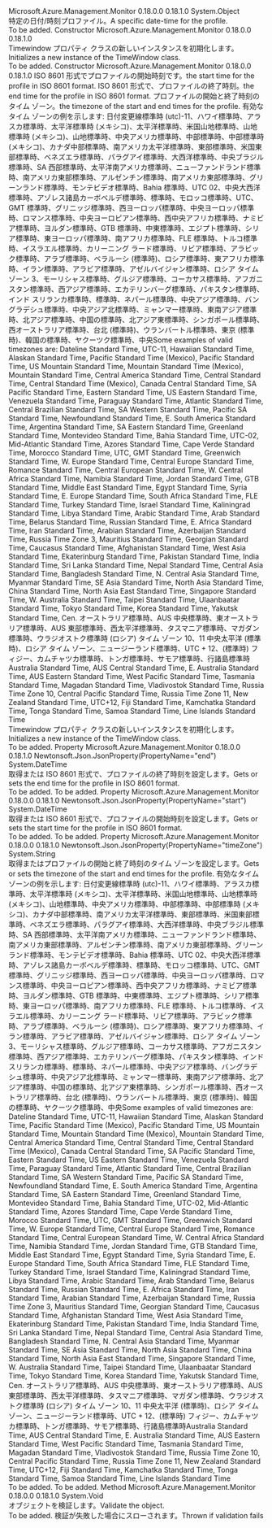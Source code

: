 <Type Name="TimeWindow" FullName="Microsoft.Azure.Management.Monitor.Management.Models.TimeWindow">
  <TypeSignature Language="C#" Value="public class TimeWindow" />
  <TypeSignature Language="ILAsm" Value=".class public auto ansi beforefieldinit TimeWindow extends System.Object" />
  <TypeSignature Language="DocId" Value="T:Microsoft.Azure.Management.Monitor.Management.Models.TimeWindow" />
  <TypeSignature Language="VB.NET" Value="Public Class TimeWindow" />
  <TypeSignature Language="F#" Value="type TimeWindow = class" />
  <AssemblyInfo>
    <AssemblyName>Microsoft.Azure.Management.Monitor</AssemblyName>
    <AssemblyVersion>0.18.0.0</AssemblyVersion>
    <AssemblyVersion>0.18.1.0</AssemblyVersion>
  </AssemblyInfo>
  <Base>
    <BaseTypeName>System.Object</BaseTypeName>
  </Base>
  <Interfaces />
  <Docs>
    <summary>
            <span data-ttu-id="50f94-101">特定の日付/時刻プロファイル。</span><span class="sxs-lookup"><span data-stu-id="50f94-101">A specific date-time for the profile.</span></span>
            </summary>
    <remarks>To be added.</remarks>
  </Docs>
  <Members>
    <Member MemberName=".ctor">
      <MemberSignature Language="C#" Value="public TimeWindow ();" />
      <MemberSignature Language="ILAsm" Value=".method public hidebysig specialname rtspecialname instance void .ctor() cil managed" />
      <MemberSignature Language="DocId" Value="M:Microsoft.Azure.Management.Monitor.Management.Models.TimeWindow.#ctor" />
      <MemberSignature Language="VB.NET" Value="Public Sub New ()" />
      <MemberType>Constructor</MemberType>
      <AssemblyInfo>
        <AssemblyName>Microsoft.Azure.Management.Monitor</AssemblyName>
        <AssemblyVersion>0.18.0.0</AssemblyVersion>
        <AssemblyVersion>0.18.1.0</AssemblyVersion>
      </AssemblyInfo>
      <Parameters />
      <Docs>
        <summary>
            <span data-ttu-id="50f94-102">Timewindow プロパティ クラスの新しいインスタンスを初期化します。</span><span class="sxs-lookup"><span data-stu-id="50f94-102">Initializes a new instance of the TimeWindow class.</span></span>
            </summary>
        <remarks>To be added.</remarks>
      </Docs>
    </Member>
    <Member MemberName=".ctor">
      <MemberSignature Language="C#" Value="public TimeWindow (DateTime start, DateTime end, string timeZone = null);" />
      <MemberSignature Language="ILAsm" Value=".method public hidebysig specialname rtspecialname instance void .ctor(valuetype System.DateTime start, valuetype System.DateTime end, string timeZone) cil managed" />
      <MemberSignature Language="DocId" Value="M:Microsoft.Azure.Management.Monitor.Management.Models.TimeWindow.#ctor(System.DateTime,System.DateTime,System.String)" />
      <MemberSignature Language="VB.NET" Value="Public Sub New (start As DateTime, end As DateTime, Optional timeZone As String = null)" />
      <MemberSignature Language="F#" Value="new Microsoft.Azure.Management.Monitor.Management.Models.TimeWindow : DateTime * DateTime * string -&gt; Microsoft.Azure.Management.Monitor.Management.Models.TimeWindow" Usage="new Microsoft.Azure.Management.Monitor.Management.Models.TimeWindow (start, end, timeZone)" />
      <MemberType>Constructor</MemberType>
      <AssemblyInfo>
        <AssemblyName>Microsoft.Azure.Management.Monitor</AssemblyName>
        <AssemblyVersion>0.18.0.0</AssemblyVersion>
        <AssemblyVersion>0.18.1.0</AssemblyVersion>
      </AssemblyInfo>
      <Parameters>
        <Parameter Name="start" Type="System.DateTime" />
        <Parameter Name="end" Type="System.DateTime" />
        <Parameter Name="timeZone" Type="System.String" />
      </Parameters>
      <Docs>
        <param name="start"><span data-ttu-id="50f94-103">ISO 8601 形式でプロファイルの開始時刻です。</span><span class="sxs-lookup"><span data-stu-id="50f94-103">the start time for the profile in ISO 8601 format.</span></span></param>
        <param name="end"><span data-ttu-id="50f94-104">ISO 8601 形式で、プロファイルの終了時刻。</span><span class="sxs-lookup"><span data-stu-id="50f94-104">the end time for the profile in ISO 8601 format.</span></span></param>
        <param name="timeZone"><span data-ttu-id="50f94-105">プロファイルの開始と終了時刻のタイム ゾーン。</span><span class="sxs-lookup"><span data-stu-id="50f94-105">the timezone of the start and end times for the profile.</span></span> <span data-ttu-id="50f94-106">有効なタイム ゾーンの例を示します: 日付変更線標準時 (utc)-11、ハワイ標準時、アラスカ標準時、太平洋標準時 (メキシコ)、太平洋標準時、米国山地標準時、山地標準時 (メキシコ)、山地標準時、中央アメリカ標準時、中部標準時、中部標準時 (メキシコ)、カナダ中部標準時、南アメリカ太平洋標準時、東部標準時、米国東部標準時、ベネズエラ標準時、パラグアイ標準時、大西洋標準時、中央ブラジル標準時、SA 西部標準時、太平洋南アメリカ標準時、ニューファンドランド標準時、南アメリカ東部標準時、アルゼンチン標準時、南アメリカ東部標準時、グリーンランド標準時、モンテビデオ標準時、Bahia 標準時、UTC 02、中央大西洋標準時、アゾレス諸島カーボベルデ標準時、標準時、モロッコ標準時、UTC、GMT 標準時、グリニッジ標準時、西ヨーロッパ標準時、中央ヨーロッパ標準時、ロマンス標準時、中央ヨーロピアン標準時、西中央アフリカ標準時、ナミビア標準時、ヨルダン標準時、GTB 標準時、中東標準時、エジプト標準時、シリア標準時、東ヨーロッパ標準時、南アフリカ標準時、FLE 標準時、トルコ標準時、イスラエル標準時、カリーニング ラード標準時、リビア標準時、アラビック標準時、アラブ標準時、ベラルーシ (標準時)、ロシア標準時、東アフリカ標準時、イラン標準時、アラビア標準時、アゼルバイジャン標準時、ロシア タイム ゾーン 3、モーリシャス標準時、グルジア標準時、コーカサス標準時、アフガニスタン標準時、西アジア標準時、エカテリンバーグ標準時、パキスタン標準時、インド スリランカ標準時、標準時、ネパール標準時、中央アジア標準時、バングラデシュ標準時、中央アジア北標準時、ミャンマー標準時、東南アジア標準時、北アジア標準時、中国の標準時、北アジア東標準時、シンガポール標準時、西オーストラリア標準時、台北 (標準時)、ウランバートル標準時、東京 (標準時)、韓国の標準時、ヤクーツク標準時、中央</span><span class="sxs-lookup"><span data-stu-id="50f94-106">Some examples of valid timezones are: Dateline Standard Time, UTC-11, Hawaiian Standard Time, Alaskan Standard Time, Pacific Standard Time (Mexico), Pacific Standard Time, US Mountain Standard Time, Mountain Standard Time (Mexico), Mountain Standard Time, Central America Standard Time, Central Standard Time, Central Standard Time (Mexico), Canada Central Standard Time, SA Pacific Standard Time, Eastern Standard Time, US Eastern Standard Time, Venezuela Standard Time, Paraguay Standard Time, Atlantic Standard Time, Central Brazilian Standard Time, SA Western Standard Time, Pacific SA Standard Time, Newfoundland Standard Time, E. South America Standard Time, Argentina Standard Time, SA Eastern Standard Time, Greenland Standard Time, Montevideo Standard Time, Bahia Standard Time, UTC-02, Mid-Atlantic Standard Time, Azores Standard Time, Cape Verde Standard Time, Morocco Standard Time, UTC, GMT Standard Time, Greenwich Standard Time, W. Europe Standard Time, Central Europe Standard Time, Romance Standard Time, Central European Standard Time, W. Central Africa Standard Time, Namibia Standard Time, Jordan Standard Time, GTB Standard Time, Middle East Standard Time, Egypt Standard Time, Syria Standard Time, E. Europe Standard Time, South Africa Standard Time, FLE Standard Time, Turkey Standard Time, Israel Standard Time, Kaliningrad Standard Time, Libya Standard Time, Arabic Standard Time, Arab Standard Time, Belarus Standard Time, Russian Standard Time, E. Africa Standard Time, Iran Standard Time, Arabian Standard Time, Azerbaijan Standard Time, Russia Time Zone 3, Mauritius Standard Time, Georgian Standard Time, Caucasus Standard Time, Afghanistan Standard Time, West Asia Standard Time, Ekaterinburg Standard Time, Pakistan Standard Time, India Standard Time, Sri Lanka Standard Time, Nepal Standard Time, Central Asia Standard Time, Bangladesh Standard Time, N. Central Asia Standard Time, Myanmar Standard Time, SE Asia Standard Time, North Asia Standard Time, China Standard Time, North Asia East Standard Time, Singapore Standard Time, W. Australia Standard Time, Taipei Standard Time, Ulaanbaatar Standard Time, Tokyo Standard Time, Korea Standard Time, Yakutsk Standard Time, Cen.</span></span> <span data-ttu-id="50f94-107">オーストラリア標準時、AUS 中央標準時、東オーストラリア標準時、AUS 東部標準時、西太平洋標準時、タスマニア標準時、マガダン標準時、ウラジオストク標準時 (ロシア) タイム ゾーン 10、11 中央太平洋 (標準時)、ロシア タイム ゾーン、ニュージーランド標準時、UTC + 12、(標準時) フィジー、カムチャツカ標準時、トンガ標準時、サモア標準時、行諸島標準時</span><span class="sxs-lookup"><span data-stu-id="50f94-107">Australia Standard Time, AUS Central Standard Time, E. Australia Standard Time, AUS Eastern Standard Time, West Pacific Standard Time, Tasmania Standard Time, Magadan Standard Time, Vladivostok Standard Time, Russia Time Zone 10, Central Pacific Standard Time, Russia Time Zone 11, New Zealand Standard Time, UTC+12, Fiji Standard Time, Kamchatka Standard Time, Tonga Standard Time, Samoa Standard Time, Line Islands Standard Time</span></span></param>
        <summary>
            <span data-ttu-id="50f94-108">Timewindow プロパティ クラスの新しいインスタンスを初期化します。</span><span class="sxs-lookup"><span data-stu-id="50f94-108">Initializes a new instance of the TimeWindow class.</span></span>
            </summary>
        <remarks>To be added.</remarks>
      </Docs>
    </Member>
    <Member MemberName="End">
      <MemberSignature Language="C#" Value="public DateTime End { get; set; }" />
      <MemberSignature Language="ILAsm" Value=".property instance valuetype System.DateTime End" />
      <MemberSignature Language="DocId" Value="P:Microsoft.Azure.Management.Monitor.Management.Models.TimeWindow.End" />
      <MemberSignature Language="VB.NET" Value="Public Property End As DateTime" />
      <MemberSignature Language="F#" Value="member this.End : DateTime with get, set" Usage="Microsoft.Azure.Management.Monitor.Management.Models.TimeWindow.End" />
      <MemberType>Property</MemberType>
      <AssemblyInfo>
        <AssemblyName>Microsoft.Azure.Management.Monitor</AssemblyName>
        <AssemblyVersion>0.18.0.0</AssemblyVersion>
        <AssemblyVersion>0.18.1.0</AssemblyVersion>
      </AssemblyInfo>
      <Attributes>
        <Attribute>
          <AttributeName>Newtonsoft.Json.JsonProperty(PropertyName="end")</AttributeName>
        </Attribute>
      </Attributes>
      <ReturnValue>
        <ReturnType>System.DateTime</ReturnType>
      </ReturnValue>
      <Docs>
        <summary>
            <span data-ttu-id="50f94-109">取得または ISO 8601 形式で、プロファイルの終了時刻を設定します。</span><span class="sxs-lookup"><span data-stu-id="50f94-109">Gets or sets the end time for the profile in ISO 8601 format.</span></span>
            </summary>
        <value>To be added.</value>
        <remarks>To be added.</remarks>
      </Docs>
    </Member>
    <Member MemberName="Start">
      <MemberSignature Language="C#" Value="public DateTime Start { get; set; }" />
      <MemberSignature Language="ILAsm" Value=".property instance valuetype System.DateTime Start" />
      <MemberSignature Language="DocId" Value="P:Microsoft.Azure.Management.Monitor.Management.Models.TimeWindow.Start" />
      <MemberSignature Language="VB.NET" Value="Public Property Start As DateTime" />
      <MemberSignature Language="F#" Value="member this.Start : DateTime with get, set" Usage="Microsoft.Azure.Management.Monitor.Management.Models.TimeWindow.Start" />
      <MemberType>Property</MemberType>
      <AssemblyInfo>
        <AssemblyName>Microsoft.Azure.Management.Monitor</AssemblyName>
        <AssemblyVersion>0.18.0.0</AssemblyVersion>
        <AssemblyVersion>0.18.1.0</AssemblyVersion>
      </AssemblyInfo>
      <Attributes>
        <Attribute>
          <AttributeName>Newtonsoft.Json.JsonProperty(PropertyName="start")</AttributeName>
        </Attribute>
      </Attributes>
      <ReturnValue>
        <ReturnType>System.DateTime</ReturnType>
      </ReturnValue>
      <Docs>
        <summary>
            <span data-ttu-id="50f94-110">取得または ISO 8601 形式で、プロファイルの開始時刻を設定します。</span><span class="sxs-lookup"><span data-stu-id="50f94-110">Gets or sets the start time for the profile in ISO 8601 format.</span></span>
            </summary>
        <value>To be added.</value>
        <remarks>To be added.</remarks>
      </Docs>
    </Member>
    <Member MemberName="TimeZone">
      <MemberSignature Language="C#" Value="public string TimeZone { get; set; }" />
      <MemberSignature Language="ILAsm" Value=".property instance string TimeZone" />
      <MemberSignature Language="DocId" Value="P:Microsoft.Azure.Management.Monitor.Management.Models.TimeWindow.TimeZone" />
      <MemberSignature Language="VB.NET" Value="Public Property TimeZone As String" />
      <MemberSignature Language="F#" Value="member this.TimeZone : string with get, set" Usage="Microsoft.Azure.Management.Monitor.Management.Models.TimeWindow.TimeZone" />
      <MemberType>Property</MemberType>
      <AssemblyInfo>
        <AssemblyName>Microsoft.Azure.Management.Monitor</AssemblyName>
        <AssemblyVersion>0.18.0.0</AssemblyVersion>
        <AssemblyVersion>0.18.1.0</AssemblyVersion>
      </AssemblyInfo>
      <Attributes>
        <Attribute>
          <AttributeName>Newtonsoft.Json.JsonProperty(PropertyName="timeZone")</AttributeName>
        </Attribute>
      </Attributes>
      <ReturnValue>
        <ReturnType>System.String</ReturnType>
      </ReturnValue>
      <Docs>
        <summary>
            <span data-ttu-id="50f94-111">取得またはプロファイルの開始と終了時刻のタイム ゾーンを設定します。</span><span class="sxs-lookup"><span data-stu-id="50f94-111">Gets or sets the timezone of the start and end times for the profile.</span></span> <span data-ttu-id="50f94-112">有効なタイム ゾーンの例を示します: 日付変更線標準時 (utc)-11、ハワイ標準時、アラスカ標準時、太平洋標準時 (メキシコ)、太平洋標準時、米国山地標準時、山地標準時 (メキシコ)、山地標準時、中央アメリカ標準時、中部標準時、中部標準時 (メキシコ)、カナダ中部標準時、南アメリカ太平洋標準時、東部標準時、米国東部標準時、ベネズエラ標準時、パラグアイ標準時、大西洋標準時、中央ブラジル標準時、SA 西部標準時、太平洋南アメリカ標準時、ニューファンドランド標準時、南アメリカ東部標準時、アルゼンチン標準時、南アメリカ東部標準時、グリーンランド標準時、モンテビデオ標準時、Bahia 標準時、UTC 02、中央大西洋標準時、アゾレス諸島カーボベルデ標準時、標準時、モロッコ標準時、UTC、GMT 標準時、グリニッジ標準時、西ヨーロッパ標準時、中央ヨーロッパ標準時、ロマンス標準時、中央ヨーロピアン標準時、西中央アフリカ標準時、ナミビア標準時、ヨルダン標準時、GTB 標準時、中東標準時、エジプト標準時、シリア標準時、東ヨーロッパ標準時、南アフリカ標準時、FLE 標準時、トルコ標準時、イスラエル標準時、カリーニング ラード標準時、リビア標準時、アラビック標準時、アラブ標準時、ベラルーシ (標準時)、ロシア標準時、東アフリカ標準時、イラン標準時、アラビア標準時、アゼルバイジャン標準時、ロシア タイム ゾーン 3、モーリシャス標準時、グルジア標準時、コーカサス標準時、アフガニスタン標準時、西アジア標準時、エカテリンバーグ標準時、パキスタン標準時、インド スリランカ標準時、標準時、ネパール標準時、中央アジア標準時、バングラデシュ標準時、中央アジア北標準時、ミャンマー標準時、東南アジア標準時、北アジア標準時、中国の標準時、北アジア東標準時、シンガポール標準時、西オーストラリア標準時、台北 (標準時)、ウランバートル標準時、東京 (標準時)、韓国の標準時、ヤクーツク標準時、中央</span><span class="sxs-lookup"><span data-stu-id="50f94-112">Some examples of valid timezones are: Dateline Standard Time, UTC-11, Hawaiian Standard Time, Alaskan Standard Time, Pacific Standard Time (Mexico), Pacific Standard Time, US Mountain Standard Time, Mountain Standard Time (Mexico), Mountain Standard Time, Central America Standard Time, Central Standard Time, Central Standard Time (Mexico), Canada Central Standard Time, SA Pacific Standard Time, Eastern Standard Time, US Eastern Standard Time, Venezuela Standard Time, Paraguay Standard Time, Atlantic Standard Time, Central Brazilian Standard Time, SA Western Standard Time, Pacific SA Standard Time, Newfoundland Standard Time, E. South America Standard Time, Argentina Standard Time, SA Eastern Standard Time, Greenland Standard Time, Montevideo Standard Time, Bahia Standard Time, UTC-02, Mid-Atlantic Standard Time, Azores Standard Time, Cape Verde Standard Time, Morocco Standard Time, UTC, GMT Standard Time, Greenwich Standard Time, W. Europe Standard Time, Central Europe Standard Time, Romance Standard Time, Central European Standard Time, W. Central Africa Standard Time, Namibia Standard Time, Jordan Standard Time, GTB Standard Time, Middle East Standard Time, Egypt Standard Time, Syria Standard Time, E. Europe Standard Time, South Africa Standard Time, FLE Standard Time, Turkey Standard Time, Israel Standard Time, Kaliningrad Standard Time, Libya Standard Time, Arabic Standard Time, Arab Standard Time, Belarus Standard Time, Russian Standard Time, E. Africa Standard Time, Iran Standard Time, Arabian Standard Time, Azerbaijan Standard Time, Russia Time Zone 3, Mauritius Standard Time, Georgian Standard Time, Caucasus Standard Time, Afghanistan Standard Time, West Asia Standard Time, Ekaterinburg Standard Time, Pakistan Standard Time, India Standard Time, Sri Lanka Standard Time, Nepal Standard Time, Central Asia Standard Time, Bangladesh Standard Time, N. Central Asia Standard Time, Myanmar Standard Time, SE Asia Standard Time, North Asia Standard Time, China Standard Time, North Asia East Standard Time, Singapore Standard Time, W. Australia Standard Time, Taipei Standard Time, Ulaanbaatar Standard Time, Tokyo Standard Time, Korea Standard Time, Yakutsk Standard Time, Cen.</span></span> <span data-ttu-id="50f94-113">オーストラリア標準時、AUS 中央標準時、東オーストラリア標準時、AUS 東部標準時、西太平洋標準時、タスマニア標準時、マガダン標準時、ウラジオストク標準時 (ロシア) タイム ゾーン 10、11 中央太平洋 (標準時)、ロシア タイム ゾーン、ニュージーランド標準時、UTC + 12、(標準時) フィジー、カムチャツカ標準時、トンガ標準時、サモア標準時、行諸島標準時</span><span class="sxs-lookup"><span data-stu-id="50f94-113">Australia Standard Time, AUS Central Standard Time, E. Australia Standard Time, AUS Eastern Standard Time, West Pacific Standard Time, Tasmania Standard Time, Magadan Standard Time, Vladivostok Standard Time, Russia Time Zone 10, Central Pacific Standard Time, Russia Time Zone 11, New Zealand Standard Time, UTC+12, Fiji Standard Time, Kamchatka Standard Time, Tonga Standard Time, Samoa Standard Time, Line Islands Standard Time</span></span>
            </summary>
        <value>To be added.</value>
        <remarks>To be added.</remarks>
      </Docs>
    </Member>
    <Member MemberName="Validate">
      <MemberSignature Language="C#" Value="public virtual void Validate ();" />
      <MemberSignature Language="ILAsm" Value=".method public hidebysig newslot virtual instance void Validate() cil managed" />
      <MemberSignature Language="DocId" Value="M:Microsoft.Azure.Management.Monitor.Management.Models.TimeWindow.Validate" />
      <MemberSignature Language="VB.NET" Value="Public Overridable Sub Validate ()" />
      <MemberSignature Language="F#" Value="abstract member Validate : unit -&gt; unit&#xA;override this.Validate : unit -&gt; unit" Usage="timeWindow.Validate " />
      <MemberType>Method</MemberType>
      <AssemblyInfo>
        <AssemblyName>Microsoft.Azure.Management.Monitor</AssemblyName>
        <AssemblyVersion>0.18.0.0</AssemblyVersion>
        <AssemblyVersion>0.18.1.0</AssemblyVersion>
      </AssemblyInfo>
      <ReturnValue>
        <ReturnType>System.Void</ReturnType>
      </ReturnValue>
      <Parameters />
      <Docs>
        <summary>
            <span data-ttu-id="50f94-114">オブジェクトを検証します。</span><span class="sxs-lookup"><span data-stu-id="50f94-114">Validate the object.</span></span>
            </summary>
        <remarks>To be added.</remarks>
        <exception cref="T:Microsoft.Rest.ValidationException">
            <span data-ttu-id="50f94-115">検証が失敗した場合にスローされます。</span><span class="sxs-lookup"><span data-stu-id="50f94-115">Thrown if validation fails</span></span>
            </exception>
      </Docs>
    </Member>
  </Members>
</Type>